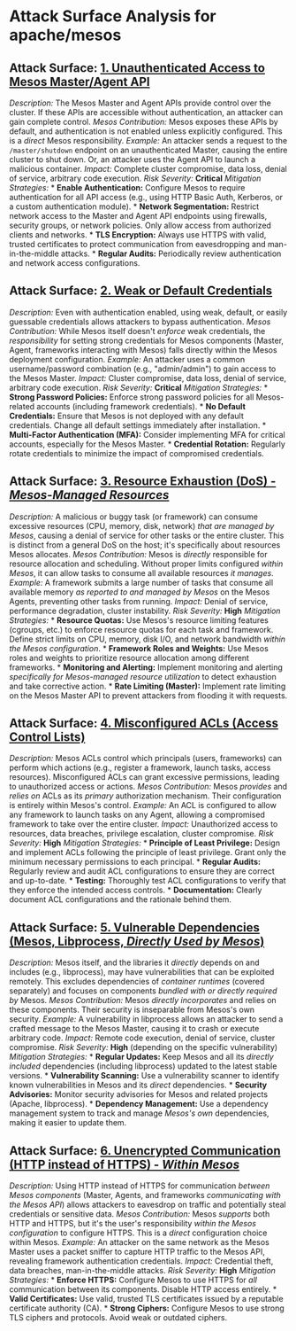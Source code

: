 # Attack Surface Analysis for apache/mesos

## Attack Surface: [1. Unauthenticated Access to Mesos Master/Agent API](./attack_surfaces/1__unauthenticated_access_to_mesos_masteragent_api.md)

*Description:* The Mesos Master and Agent APIs provide control over the cluster.  If these APIs are accessible without authentication, an attacker can gain complete control.
*Mesos Contribution:* Mesos exposes these APIs by default, and authentication is not enabled unless explicitly configured.  This is a *direct* Mesos responsibility.
*Example:* An attacker sends a request to the `/master/shutdown` endpoint on an unauthenticated Master, causing the entire cluster to shut down.  Or, an attacker uses the Agent API to launch a malicious container.
*Impact:* Complete cluster compromise, data loss, denial of service, arbitrary code execution.
*Risk Severity:* **Critical**
*Mitigation Strategies:*
    *   **Enable Authentication:** Configure Mesos to require authentication for all API access (e.g., using HTTP Basic Auth, Kerberos, or a custom authentication module).
    *   **Network Segmentation:** Restrict network access to the Master and Agent API endpoints using firewalls, security groups, or network policies.  Only allow access from authorized clients and networks.
    *   **TLS Encryption:** Always use HTTPS with valid, trusted certificates to protect communication from eavesdropping and man-in-the-middle attacks.
    *   **Regular Audits:** Periodically review authentication and network access configurations.

## Attack Surface: [2. Weak or Default Credentials](./attack_surfaces/2__weak_or_default_credentials.md)

*Description:* Even with authentication enabled, using weak, default, or easily guessable credentials allows attackers to bypass authentication.
*Mesos Contribution:* While Mesos itself doesn't *enforce* weak credentials, the *responsibility* for setting strong credentials for Mesos components (Master, Agent, frameworks interacting with Mesos) falls directly within the Mesos deployment configuration.
*Example:* An attacker uses a common username/password combination (e.g., "admin/admin") to gain access to the Mesos Master.
*Impact:* Cluster compromise, data loss, denial of service, arbitrary code execution.
*Risk Severity:* **Critical**
*Mitigation Strategies:*
    *   **Strong Password Policies:** Enforce strong password policies for all Mesos-related accounts (including framework credentials).
    *   **No Default Credentials:** Ensure that Mesos is not deployed with any default credentials.  Change all default settings immediately after installation.
    *   **Multi-Factor Authentication (MFA):** Consider implementing MFA for critical accounts, especially for the Mesos Master.
    *   **Credential Rotation:** Regularly rotate credentials to minimize the impact of compromised credentials.

## Attack Surface: [3. Resource Exhaustion (DoS) - *Mesos-Managed Resources*](./attack_surfaces/3__resource_exhaustion__dos__-_mesos-managed_resources.md)

*Description:* A malicious or buggy task (or framework) can consume excessive resources (CPU, memory, disk, network) *that are managed by Mesos*, causing a denial of service for other tasks or the entire cluster.  This is distinct from a general DoS on the host; it's specifically about resources Mesos allocates.
*Mesos Contribution:* Mesos is *directly* responsible for resource allocation and scheduling.  Without proper limits configured *within Mesos*, it can allow tasks to consume all available resources *it manages*.
*Example:* A framework submits a large number of tasks that consume all available memory *as reported to and managed by Mesos* on the Mesos Agents, preventing other tasks from running.
*Impact:* Denial of service, performance degradation, cluster instability.
*Risk Severity:* **High**
*Mitigation Strategies:*
    *   **Resource Quotas:** Use Mesos's resource limiting features (cgroups, etc.) to enforce resource quotas for each task and framework.  Define strict limits on CPU, memory, disk I/O, and network bandwidth *within the Mesos configuration*.
    *   **Framework Roles and Weights:** Use Mesos roles and weights to prioritize resource allocation among different frameworks.
    *   **Monitoring and Alerting:** Implement monitoring and alerting *specifically for Mesos-managed resource utilization* to detect exhaustion and take corrective action.
    *   **Rate Limiting (Master):** Implement rate limiting on the Mesos Master API to prevent attackers from flooding it with requests.

## Attack Surface: [4. Misconfigured ACLs (Access Control Lists)](./attack_surfaces/4__misconfigured_acls__access_control_lists_.md)

*Description:* Mesos ACLs control which principals (users, frameworks) can perform which actions (e.g., register a framework, launch tasks, access resources).  Misconfigured ACLs can grant excessive permissions, leading to unauthorized access or actions.
*Mesos Contribution:* Mesos *provides* and *relies on* ACLs as its *primary* authorization mechanism.  Their configuration is entirely within Mesos's control.
*Example:* An ACL is configured to allow any framework to launch tasks on any Agent, allowing a compromised framework to take over the entire cluster.
*Impact:* Unauthorized access to resources, data breaches, privilege escalation, cluster compromise.
*Risk Severity:* **High**
*Mitigation Strategies:*
    *   **Principle of Least Privilege:** Design and implement ACLs following the principle of least privilege.  Grant only the minimum necessary permissions to each principal.
    *   **Regular Audits:** Regularly review and audit ACL configurations to ensure they are correct and up-to-date.
    *   **Testing:** Thoroughly test ACL configurations to verify that they enforce the intended access controls.
    *   **Documentation:** Clearly document ACL configurations and the rationale behind them.

## Attack Surface: [5. Vulnerable Dependencies (Mesos, Libprocess, *Directly Used by Mesos*)](./attack_surfaces/5__vulnerable_dependencies__mesos__libprocess__directly_used_by_mesos_.md)

*Description:* Mesos itself, and the libraries it *directly* depends on and includes (e.g., libprocess), may have vulnerabilities that can be exploited remotely.  This excludes dependencies of *container runtimes* (covered separately) and focuses on components *bundled with or directly required by* Mesos.
*Mesos Contribution:* Mesos *directly incorporates* and relies on these components.  Their security is inseparable from Mesos's own security.
*Example:* A vulnerability in libprocess allows an attacker to send a crafted message to the Mesos Master, causing it to crash or execute arbitrary code.
*Impact:* Remote code execution, denial of service, cluster compromise.
*Risk Severity:* **High** (depending on the specific vulnerability)
*Mitigation Strategies:*
    *   **Regular Updates:** Keep Mesos and all its *directly included* dependencies (including libprocess) updated to the latest stable versions.
    *   **Vulnerability Scanning:** Use a vulnerability scanner to identify known vulnerabilities in Mesos and its *direct* dependencies.
    *   **Security Advisories:** Monitor security advisories for Mesos and related projects (Apache, libprocess).
    *   **Dependency Management:** Use a dependency management system to track and manage *Mesos's own* dependencies, making it easier to update them.

## Attack Surface: [6. Unencrypted Communication (HTTP instead of HTTPS) - *Within Mesos*](./attack_surfaces/6__unencrypted_communication__http_instead_of_https__-_within_mesos.md)

*Description:* Using HTTP instead of HTTPS for communication *between Mesos components* (Master, Agents, and frameworks *communicating with the Mesos API*) allows attackers to eavesdrop on traffic and potentially steal credentials or sensitive data.
*Mesos Contribution:* Mesos *supports* both HTTP and HTTPS, but it's the user's responsibility *within the Mesos configuration* to configure HTTPS. This is a *direct* configuration choice within Mesos.
*Example:* An attacker on the same network as the Mesos Master uses a packet sniffer to capture HTTP traffic to the Mesos API, revealing framework authentication credentials.
*Impact:* Credential theft, data breaches, man-in-the-middle attacks.
*Risk Severity:* **High**
*Mitigation Strategies:*
    *   **Enforce HTTPS:** Configure Mesos to use HTTPS for *all* communication between its components. Disable HTTP access entirely.
    *   **Valid Certificates:** Use valid, trusted TLS certificates issued by a reputable certificate authority (CA).
    *   **Strong Ciphers:** Configure Mesos to use strong TLS ciphers and protocols. Avoid weak or outdated ciphers.

